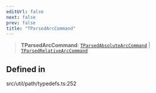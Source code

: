 ```yaml
---
editUrl: false
next: false
prev: false
title: "TParsedArcCommand"
---
```


> **TParsedArcCommand**: [`TParsedAbsoluteArcCommand`](/api/namespaces/util/type-aliases/tparsedabsolutearccommand/) \| [`TParsedRelativeArcCommand`](/api/namespaces/util/type-aliases/tparsedrelativearccommand/)

## Defined in

src/util/path/typedefs.ts:252
